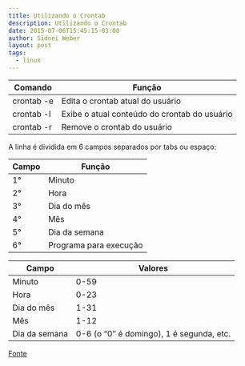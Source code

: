 ```yaml
---
title: Utilizando o Crontab
description: Utilizando o Crontab
date: 2015-07-06T15:45:15-03:00
author: Sidnei Weber
layout: post
tags:
  - linux
---
```

| Comando | Função |
|---|---|
| crontab -e | Edita o crontab atual do usuário |
| crontab -l | Exibe o atual conteúdo do crontab do usuário |
| crontab -r | Remove o crontab do usuário |


A linha é dividida em 6 campos separados por tabs ou espaço:

| Campo | Função |
|---|---|
| 1° | Minuto |
| 2° | Hora |
| 3° | Dia do mês |
| 4° | Mês |
| 5° | Dia da semana |
| 6° | Programa para execução |

| Campo | Valores |
|---|---|
| Minuto | 0-59 |
| Hora | 0-23 |
| Dia do mês | 1-31 |
| Mês | 1-12 |
| Dia da semana | 0-6 (o “0″ é domingo), 1 é segunda, etc. |
      
[Fonte](http://www.devin.com.br/crontab/)      